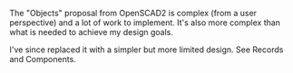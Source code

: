 The "Objects" proposal from OpenSCAD2 is complex (from a user perspective)
and a lot of work to implement. It's also more complex than what is needed
to achieve my design goals.

I've since replaced it with a simpler but more limited design.
See Records and Components.
